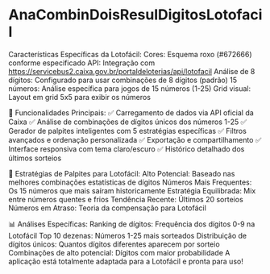 # AnaCombinDoisResulDigitosLotofacil

Características Específicas da Lotofácil:
Cores: Esquema roxo (#672666) conforme especificado
API: Integração com https://servicebus2.caixa.gov.br/portaldeloterias/api/lotofacil
Análise de 8 dígitos: Configurado para usar combinações de 8 dígitos (padrão)
15 números: Análise específica para jogos de 15 números (1-25)
Grid visual: Layout em grid 5x5 para exibir os números

🚀 Funcionalidades Principais:
✅ Carregamento de dados via API oficial da Caixa
✅ Análise de combinações de dígitos únicos dos números 1-25
✅ Gerador de palpites inteligentes com 5 estratégias específicas
✅ Filtros avançados e ordenação personalizada
✅ Exportação e compartilhamento
✅ Interface responsiva com tema claro/escuro
✅ Histórico detalhado dos últimos sorteios

🎲 Estratégias de Palpites para Lotofácil:
Alto Potencial: Baseado nas melhores combinações estatísticas de dígitos
Números Mais Frequentes: Os 15 números que mais saíram historicamente
Estratégia Equilibrada: Mix entre números quentes e frios
Tendência Recente: Últimos 20 sorteios
Números em Atraso: Teoria da compensação para Lotofácil

📊 Análises Específicas:
Ranking de dígitos: Frequência dos dígitos 0-9 na Lotofácil
Top 10 dezenas: Números 1-25 mais sorteados
Distribuição de dígitos únicos: Quantos dígitos diferentes aparecem por sorteio
Combinações de alto potencial: Dígitos com maior probabilidade
A aplicação está totalmente adaptada para a Lotofácil e pronta para uso!